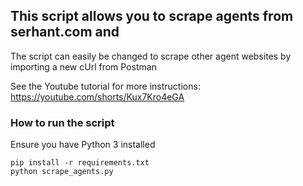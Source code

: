 
## This script allows you to scrape agents from serhant.com and
The script can easily be changed to scrape other agent websites by importing a new cUrl from Postman

See the Youtube tutorial for more instructions:
https://youtube.com/shorts/Kux7Kro4eGA

### How to run the script

Ensure you have Python 3 installed

```
pip install -r requirements.txt
python scrape_agents.py
```
